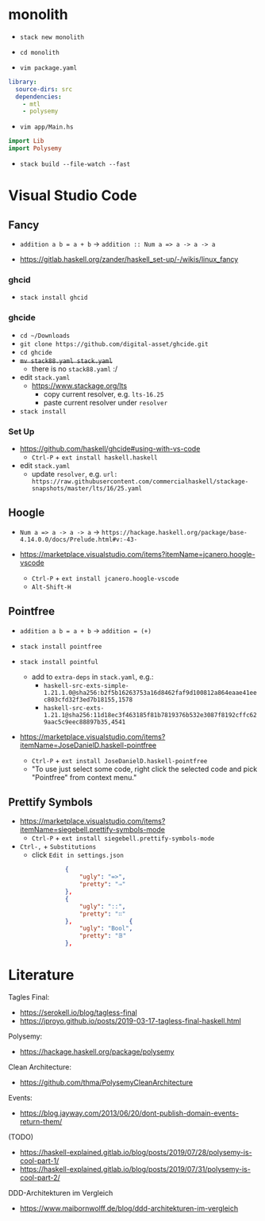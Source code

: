 # monolith

* `stack new monolith`
* `cd monolith`

* `vim package.yaml`
``` .yaml
library:
  source-dirs: src
  dependencies:
    - mtl
    - polysemy
```

* `vim app/Main.hs`
``` .hs
import Lib
import Polysemy
```

* `stack build --file-watch --fast`

# Visual Studio Code

## Fancy

* `addition a b = a + b` → `addition :: Num a => a -> a -> a`

* https://gitlab.haskell.org/zander/haskell_set-up/-/wikis/linux_fancy

### ghcid

* `stack install ghcid`

### ghcide

* `cd ~/Downloads`
* `git clone https://github.com/digital-asset/ghcide.git`
* `cd ghcide`
* ~~`mv stack88.yaml stack.yaml`~~
  * there is no `stack88.yaml` :/
* edit `stack.yaml`
  * https://www.stackage.org/lts
    * copy current resolver, e.g. `lts-16.25`
    * paste current resolver under `resolver`
* `stack install`

### Set Up

* https://github.com/haskell/ghcide#using-with-vs-code
  * `Ctrl-P` + `ext install haskell.haskell`
* edit `stack.yaml`
  * update `resolver`, e.g. `url: https://raw.githubusercontent.com/commercialhaskell/stackage-snapshots/master/lts/16/25.yaml`

## Hoogle

* `Num a => a -> a -> a` → `https://hackage.haskell.org/package/base-4.14.0.0/docs/Prelude.html#v:-43-`

* https://marketplace.visualstudio.com/items?itemName=jcanero.hoogle-vscode
  * `Ctrl-P` + `ext install jcanero.hoogle-vscode`
  * `Alt-Shift-H`

## Pointfree

 * `addition a b = a + b` → `addition = (+)`

 * `stack install pointfree`
 * `stack install pointful`
   * add to `extra-deps` in `stack.yaml`, e.g.:
     * `haskell-src-exts-simple-1.21.1.0@sha256:b2f5b16263753a16d8462faf9d100812a864eaae41eec803cfd32f3ed7b18155,1578`
     * `haskell-src-exts-1.21.1@sha256:11d18ec3f463185f81b7819376b532e3087f8192cffc629aac5c9eec88897b35,4541`

 * https://marketplace.visualstudio.com/items?itemName=JoseDanielD.haskell-pointfree
   * `Ctrl-P` + `ext install JoseDanielD.haskell-pointfree`
   * "To use just select some code, right click the selected code and pick "Pointfree" from context menu."

## Prettify Symbols

* https://marketplace.visualstudio.com/items?itemName=siegebell.prettify-symbols-mode
  * `Ctrl-P` + `ext install siegebell.prettify-symbols-mode`
* `Ctrl-,` + `Substitutions`
  * click `Edit in settings.json`

```json
                {
                    "ugly": "=>",
                    "pretty": "⇒"
                },
                {
                    "ugly": "::",
                    "pretty": "∷"
                },                {
                    "ugly": "Bool",
                    "pretty": "𝔹"
                },
```

# Literature

Tagles Final:
* https://serokell.io/blog/tagless-final
* https://jproyo.github.io/posts/2019-03-17-tagless-final-haskell.html

Polysemy:
* https://hackage.haskell.org/package/polysemy

Clean Architecture:
* https://github.com/thma/PolysemyCleanArchitecture

Events:
* https://blog.jayway.com/2013/06/20/dont-publish-domain-events-return-them/

(TODO)
* https://haskell-explained.gitlab.io/blog/posts/2019/07/28/polysemy-is-cool-part-1/
* https://haskell-explained.gitlab.io/blog/posts/2019/07/31/polysemy-is-cool-part-2/

DDD-Architekturen im Vergleich
* https://www.maibornwolff.de/blog/ddd-architekturen-im-vergleich
